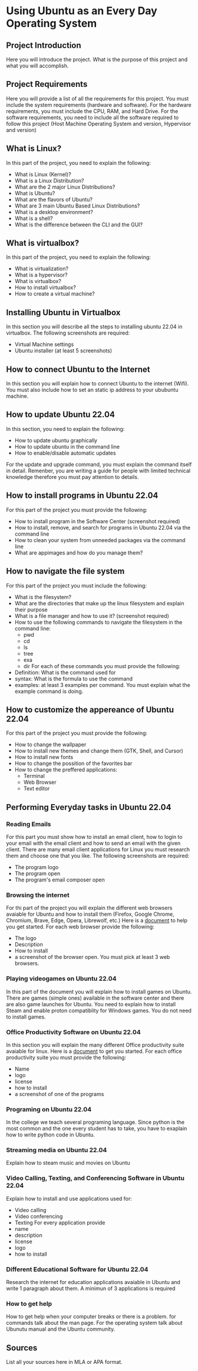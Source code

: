 # Using Ubuntu as an Every Day Operating System

## Project Introduction
Here you will introduce the project. What is the purpose of this project and what you will accomplish.

## Project Requirements
Here you will provide a list of all the requirements for this project. You must include the system requirements (hardware and software). For the hardware requirements, you must include the CPU, RAM, and Hard Drive. For the software requirements, you need to include all the software required to follow this project (Host Machine Operating System and version, Hypervisor and version)

## What is Linux?
In this part of the project, you need to explain the following:
* What is Linux (Kernel)?
* What is a Linux Distribution?
* What are the 2 major Linux Distributions?
* What is Ubuntu?
* What are the flavors of Ubuntu?
* What are 3 main Ubuntu Based Linux Distributions?
* What is a desktop environment?
* What is a shell?
* What is the difference between the CLI and the GUI?

## What is virtualbox?
In this part of the project, you need to explain the following:
* What is virtualization?
* What is a hypervisor?
* What is virtualbox?
* How to install virtualbox?
* How to create a virtual machine?

## Installing Ubuntu in Virtualbox
In this section you will describe all the steps to installing ubuntu 22.04 in virtualbox. The following screenshots are required:
* Virtual Machine settings 
* Ubuntu installer (at least 5 screenshots)

## How to connect Ubuntu to the Internet
In this section you will explain how to connect Ubuntu to the internet (Wifi). You must also include how to set an static ip address to your ububuntu machine.

## How to update Ubuntu 22.04
In this section, you need to explain the following:
* How to update ubuntu graphically
* How to update ubuntu in the command line
* How to enable/disable automatic updates

For the update and upgrade command, you must explain the command itself in detail. Remenber, you are writing a guide for people with limited technical knowledge therefore you must pay attention to details. 

## How to install programs in Ubuntu 22.04
For this part of the project you must provide the following:
* How to install program in the Software Center (screenshot required)
* How to install, remove, and search for programs in Ubuntu 22.04 via the command line
* How to clean your system from unneeded packages via the command line
* What are appimages and how do you manage them?

## How to navigate the file system
For this part of the project you must include the following:
* What is the filesystem?
* What are the directories that make up the linux filesystem and explain their purpose
* What is a file manager and how to use it? (screenshot required)
* How to use the following commands to navigate the filesystem in the command line:
	* pwd
	* cd
	* ls
	* tree
	* exa
	* dir
For each of these commands you must provide the following:
* Definition: What is the command used for
* syntax: What is the formula to use the command
* examples: at least 3 examples per command. You must explain what the example command is doing.

## How to customize the appereance of Ubuntu 22.04
For this part of the project you must provide the following:
* How to change the wallpaper
* How to install new themes and change them (GTK, Shell, and Cursor)
* How to install new fonts
* How to change the possition of the favorites bar
* How to change the preffered applications:
	* Terminal
	* Web Browser
	* Text editor
## Performing Everyday tasks in Ubuntu 22.04
### Reading Emails
For this part you must show how to install an email client, how to login to your email with the email client and how to send an email with the given client. There are many email client applications for Linux you must research them and choose one that you like. The following screenshots are required:
* The program logo
* The program open
* The program's email composer open
### Browsing the internet
For thi part of the project you will explain the different web browsers avaiable for Ubuntu and how to install them (Firefox, Google Chrome, Chromium, Brave, Edge, Opera, Librewolf, etc.) Here is a [document](https://help.ubuntu.com/community/WebBrowsers) to help you get started. For each web browser provide the following:
* The logo
* Description
* How to install
* a screenshot of the browser open. 
You must pick at least 3 web browsers.

### Playing videogames on Ubuntu 22.04
In this part of the document you will explain how to install games on Ubuntu. There are games (simple ones) available in the software center and there are also game launches for Ubuntu. You need to explain how to install Steam and enable proton compatiblity for Windows games. You do not need to install games.

### Office Productivity Software on Ubuntu 22.04
In this section you will explain the many different Office productivity suite avaiable for linux. Here is a [document](https://linuxhint.com/best_ms_office_alternatives_linux/) to get you started.
For each office productivity suite you must provide the following:
* Name
* logo
* license
* how to install
* a screenshot of one of the programs
### Programing on Ubuntu 22.04
In the college we teach several programing language. Since python is the most common and the one every student has to take, you have to exaplain how to write python code in Ubuntu. 

### Streaming media on Ubuntu 22.04
Explain how to steam music and movies on Ubuntu

### Video Calling, Texting, and Conferencing Software in Ubuntu 22.04
Explain how to install and use applications used for:
* Video calling 
* Video conferencing
* Texting
For every application provide
* name
* description
* license
* logo
* how to install

### Different Educational Software for Ubuntu 22.04
Research the internet for education applications avaiable in Ubuntu and write 1 paragraph about them. A minimun of 3 applications is required
### How to get help
How to get help when your computer breaks or there is a problem. for commands talk about the man page. For the operating system talk about Ubunutu manual and the Ubuntu community.

## Sources 
List all your sources here in MLA or APA format.
